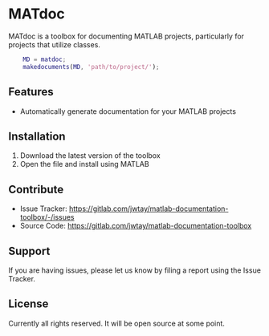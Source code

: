 # MATdoc

MATdoc is a toolbox for documenting MATLAB projects, particularly for projects that utilize classes.

```matlab
    MD = matdoc;
    makedocuments(MD, 'path/to/project/');
```

Features
--------

- Automatically generate documentation for your MATLAB projects


Installation
------------

1. Download the latest version of the toolbox
2. Open the file and install using MATLAB

Contribute
----------

- Issue Tracker: https://gitlab.com/jwtay/matlab-documentation-toolbox/-/issues
- Source Code: https://gitlab.com/jwtay/matlab-documentation-toolbox

Support
-------

If you are having issues, please let us know by filing a report using the Issue Tracker.

License
-------

Currently all rights reserved. It will be open source at some point.